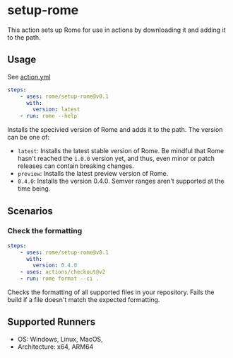 # setup-rome
This action sets up Rome for use in actions by downloading it and adding it to the path.


## Usage 

See [action.yml](./action.yml)

```yml
steps:
    - uses: rome/setup-rome@v0.1
      with:
        version: latest 
    - run: rome --help
```

Installs the specivied version of Rome and adds it to the path. The version can be one of:

* `latest`: Installs the latest stable version of Rome. Be mindful that Rome hasn't reached the `1.0.0` version yet, and thus, even minor or patch releases can contain breaking changes. 
* `preview`: Installs the latest preview version of Rome.
* `0.4.0`: Installs the version 0.4.0. Semver ranges aren't supported at the time being.


## Scenarios

### Check the formatting

```yml
steps:
    - uses: rome/setup-rome@v0.1
      with:
        version: 0.4.0
    - uses: actions/checkout@v2
    - run: rome format --ci .
```

Checks the formatting of all supported files in your repository. Fails the build if a file doesn't match the expected formatting. 

## Supported Runners

* OS: Windows, Linux, MacOS,
* Architecture: x64, ARM64
